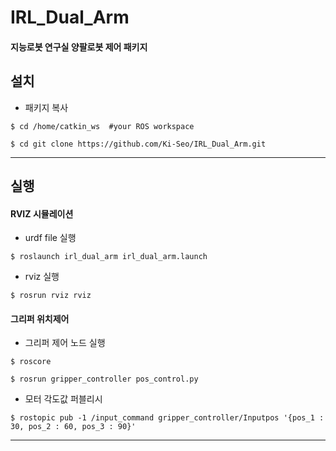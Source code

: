# IRL_Dual_Arm
#### 지능로봇 연구실 양팔로봇 제어 패키지
## 설치
- 패키지 복사
<pre><code>$ cd /home/catkin_ws  #your ROS workspace</code></pre>
<pre><code>$ cd git clone https://github.com/Ki-Seo/IRL_Dual_Arm.git </code></pre>
---------------
## 실행
#### RVIZ 시뮬레이션 
- urdf file 실행
<pre><code>$ roslaunch irl_dual_arm irl_dual_arm.launch</code></pre>
- rviz 실행
<pre><code>$ rosrun rviz rviz</code></pre>


#### 그리퍼 위치제어
- 그리퍼 제어 노드 실행
<pre><code>$ roscore</code></pre>
<pre><code>$ rosrun gripper_controller pos_control.py</code></pre>


- 모터 각도값 퍼블리시
<pre><code>$ rostopic pub -1 /input_command gripper_controller/Inputpos '{pos_1 : 30, pos_2 : 60, pos_3 : 90}'</code></pre>
-------
